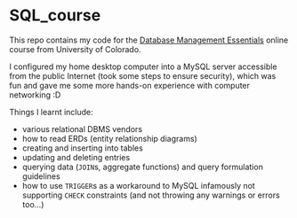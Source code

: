 # SQL_course

This repo contains my code for the [Database Management Essentials](https://www.coursera.org/learn/database-management?specialization=data-warehousing) online course from University of Colorado.

I configured my home desktop computer into a MySQL server accessible from the public Internet (took some steps to ensure security), which was fun and gave me some more hands-on experience with computer networking :D

Things I learnt include:
* various relational DBMS vendors
* how to read ERDs (entity relationship diagrams)
* creating and inserting into tables
* updating and deleting entries
* querying data (`JOIN`s, aggregate functions) and query formulation guidelines
* how to use `TRIGGER`s as a workaround to MySQL infamously not supporting `CHECK` constraints (and not throwing any warnings or errors too...)
